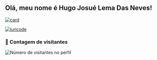 ## Olá, meu nome é Hugo Josué Lema Das Neves!

[![card](https://github-readme-stats.vercel.app/api?username=MusgoNato&theme=dark)](https://github.com/anuraghazra/github-readme-stats)

[![iuricode](https://github-readme-stats.vercel.app/api/top-langs/?username=MusgoNato&hide=html&layout=compact&theme=dark)](https://github.com/anuraghazra/github-readme-stats)

<div>
  <h3><b>📍 Contagem de visitantes</b></h3>
</div>
<p>
  <img
    src="https://profile-counter.glitch.me/MusgoNato/count.svg"
    alt="Número de visitantes no perfil"
  />
</p>